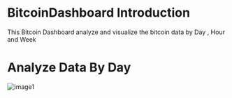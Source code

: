 
<h1> BitcoinDashboard Introduction </h1>

<p>This Bitcoin Dashboard analyze and visualize the bitcoin data by Day , Hour and Week  </p>

<h1>Analyze Data By Day  </h1>

![image1](https://user-images.githubusercontent.com/47419196/137403344-f347b183-587b-4398-8a65-093dacb00cdf.jpg)







